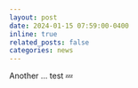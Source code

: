 ```yaml
---
layout: post
date: 2024-01-15 07:59:00-0400
inline: true
related_posts: false
categories: news
---
```


Another ...
test :zzz:
